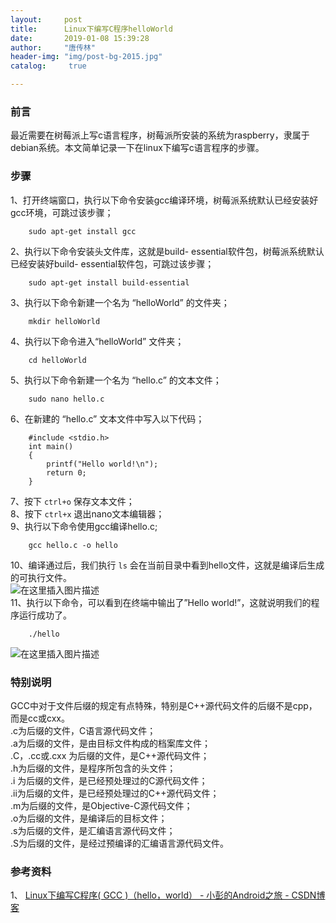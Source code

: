 ```yaml
---
layout:		post
title: 		Linux下编写C程序helloWorld
date: 		2019-01-08 15:39:28
author:		"唐传林"
header-img: "img/post-bg-2015.jpg"
catalog:	 true

---
```

###  前言

最近需要在树莓派上写c语言程序，树莓派所安装的系统为raspberry，隶属于debian系统。本文简单记录一下在linux下编写c语言程序的步骤。

###  步骤

1、打开终端窗口，执行以下命令安装gcc编译环境，树莓派系统默认已经安装好gcc环境，可跳过该步骤；

    
```    
    sudo apt-get install gcc
```    

2、执行以下命令安装头文件库，这就是build- essential软件包，树莓派系统默认已经安装好build- essential软件包，可跳过该步骤；

    
```   
    sudo apt-get install build-essential
```    

3、执行以下命令新建一个名为 “helloWorld” 的文件夹；

    
```   
    mkdir helloWorld
```    

4、执行以下命令进入“helloWorld” 文件夹；

    
```    
    cd helloWorld
```   

5、执行以下命令新建一个名为 “hello.c” 的文本文件；

    
```  
    sudo nano hello.c
```    

6、在新建的 “hello.c” 文本文件中写入以下代码；

    
```    
    #include <stdio.h>
    int main()
    {
    	printf("Hello world!\n");
    	return 0;
    }
```   

7、按下 ` ctrl+o ` 保存文本文件；  
8、按下 ` ctrl+x ` 退出nano文本编辑器；  
9、执行以下命令使用gcc编译hello.c;

    
```    
    gcc hello.c -o hello
```    

10、编译通过后，我们执行 ` ls ` 会在当前目录中看到hello文件，这就是编译后生成的可执行文件。  
![在这里插入图片描述](https://img-blog.csdnimg.cn/20190108153630969.png)  
11、执行以下命令，可以看到在终端中输出了”Hello world!”，这就说明我们的程序运行成功了。

    
```    
    ./hello
```    

![在这里插入图片描述](https://img-blog.csdnimg.cn/20190108153710102.png)

###  特别说明

GCC中对于文件后缀的规定有点特殊，特别是C++源代码文件的后缀不是cpp，而是cc或cxx。  
.c为后缀的文件，C语言源代码文件；  
.a为后缀的文件，是由目标文件构成的档案库文件；  
.C，.cc或.cxx 为后缀的文件，是C++源代码文件；  
.h为后缀的文件，是程序所包含的头文件；  
.i 为后缀的文件，是已经预处理过的C源代码文件；  
.ii为后缀的文件，是已经预处理过的C++源代码文件；  
.m为后缀的文件，是Objective-C源代码文件；  
.o为后缀的文件，是编译后的目标文件；  
.s为后缀的文件，是汇编语言源代码文件；  
.S为后缀的文件，是经过预编译的汇编语言源代码文件。

###  参考资料

1、 [ Linux下编写C程序( GCC )（hello，world） - 小彭的Android之旅 - CSDN博客
](https://blog.csdn.net/geeker_12/article/details/10911275)

